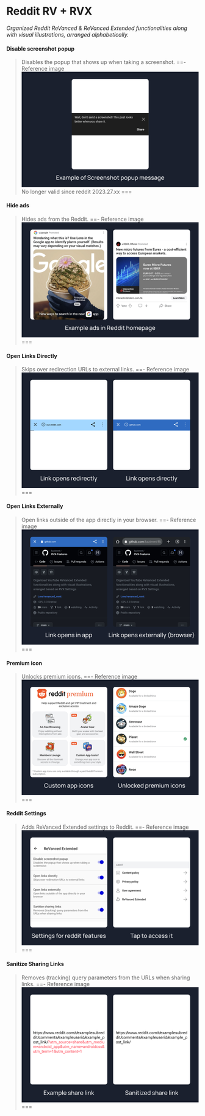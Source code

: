 # Reddit RV + RVX
<i>Organized Reddit ReVanced & ReVanced Extended functionalities along with visual illustrations, arranged alphabetically.</i>

#### Disable screenshot popup

>Disables the popup that shows up when taking a screenshot.
==- Reference image
![](../assets/reddit/Disable-screenshot-popup.jpg)
>No longer valid since reddit 2023.27.xx
===

#### Hide ads
>Hides ads from the Reddit.
==- Reference image
![](../assets/reddit/Hide-ads.jpg)
===

#### Open Links Directly
>Skips over redirection URLs to external links.
==- Reference image
![](../assets/reddit/Open-Links-Directly.jpg)
===

#### Open Links Externally
>Open links outside of the app directly in your browser.
==- Reference image
![](../assets/reddit/Open-Links-Externally.jpg)
===

#### Premium icon
>Unlocks premium icons.
==- Reference image
![](../assets/reddit/Premium-icon.jpg)
===

#### Reddit Settings
>Adds ReVanced Extended settings to Reddit.
==- Reference image
![](../assets/reddit/Reddit-Settings.jpg)
===

#### Sanitize Sharing Links
>Removes (tracking) query parameters from the URLs when sharing links.
==- Reference image
![](../assets/reddit/Sanitize-Sharing-Links.jpg)
===